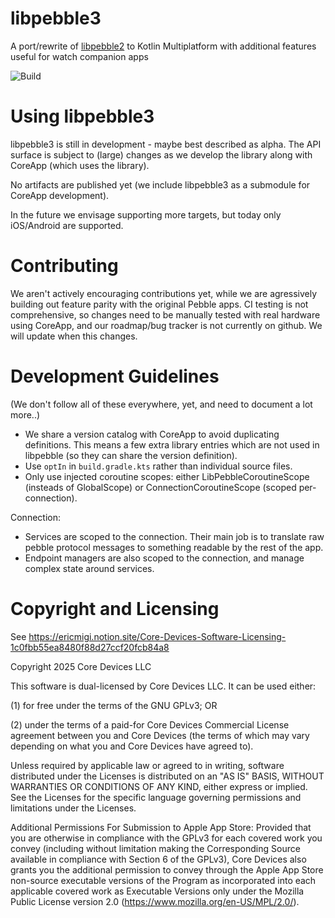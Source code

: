# libpebble3
A port/rewrite of [libpebble2](https://github.com/pebble/libpebble2/) to Kotlin Multiplatform with additional features useful for watch companion apps

![Build](https://github.com/coredevices/libpebble3/workflows/Build/badge.svg)

# Using libpebble3

libpebble3 is still in development - maybe best described as alpha. The API surface is subject to (large) changes as we develop the library along with CoreApp (which uses the library).

No artifacts are published yet (we include libpebble3 as a submodule for CoreApp development).

In the future we envisage supporting more targets, but today only iOS/Android are supported.

# Contributing

We aren't actively encouraging contributions yet, while we are agressively building out feature parity with the original Pebble apps. CI testing is not comprehensive, so changes need to be manually tested with real hardware using CoreApp, and our roadmap/bug tracker is not currently on github. We will update when this changes.

# Development Guidelines

(We don't follow all of these everywhere, yet, and need to document a lot more..)

- We share a version catalog with CoreApp to avoid duplicating definitions. This means a few extra library entries which are not used in libpebble (so they can share the version definition).
- Use `optIn` in `build.gradle.kts` rather than individual source files.
- Only use injected coroutine scopes: either LibPebbleCoroutineScope (insteads of GlobalScope) or ConnectionCoroutineScope (scoped per-connection).

Connection:
- Services are scoped to the connection. Their main job is to translate raw pebble protocol messages to something readable by the rest of the app.
- Endpoint managers are also scoped to the connection, and manage complex state around services.

# Copyright and Licensing

See https://ericmigi.notion.site/Core-Devices-Software-Licensing-1c0fbb55ea8480f88d27ccf20fcb84a8

Copyright 2025 Core Devices LLC

This software is dual-licensed by Core Devices LLC. It can be used either:
  
(1) for free under the terms of the GNU GPLv3; OR
  
(2) under the terms of a paid-for Core Devices Commercial License agreement between you and Core Devices (the terms of which may vary depending on what you and Core Devices have agreed to).

Unless required by applicable law or agreed to in writing, software distributed under the Licenses is distributed on an "AS IS" BASIS, WITHOUT WARRANTIES OR CONDITIONS OF ANY KIND, either express or implied. See the Licenses for the specific language governing permissions and limitations under the Licenses.

Additional Permissions For Submission to Apple App Store: Provided that you are otherwise in compliance with the GPLv3 for each covered work you convey (including without limitation making the Corresponding Source available in compliance with Section 6 of the GPLv3), Core Devices also grants you the additional permission to convey through the Apple App Store non-source executable versions of the Program as incorporated into each applicable covered work as Executable Versions only under the Mozilla Public License version 2.0 (https://www.mozilla.org/en-US/MPL/2.0/).
